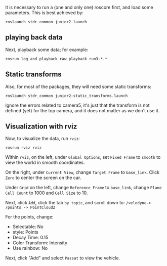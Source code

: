 It is necessary to run a (one and only one) roscore first, and load some parameters. This is best achieved by:

```
roslaunch stdr_common junior2.launch
```

## playing back data

Next, playback some data; for example:

```
rosrun log_and_playback raw_playback run3-*.*
```

## Static transforms

Also, for most of the packages, they will need some static transforms:

```
roslaunch stdr_common junior2-static_transforms.launch
```

Ignore the errors related to camera5, it's just that the transform is not defined (yet) for the top camera, and it does not matter as we don't use it.


## Visualization with rviz

Now, to visualize the data, run `rviz`:

```
rosrun rviz rviz
```

Within `rviz`, on the left, under `Global Options`, set `Fixed Frame` to `smooth` to view the world in smooth coordinates.

On the right, under `Current View`, change `Target Frame` to `base_link`.  Click `Zero` to center the screen on the car.

Under `Grid` on the left, change `Reference Frame` to `base_link`, change `Plane Cell Count` to 1000 and `Cell Size` to 10.

Next, click `Add`, click the tab `by topic`, and scroll down to: `/velodyne-> /points -> PointCloud2`

For the points, change:
* Selectable: No
* style: Points
* Decay Time: 0.15
* Color Transform: Intensity
* Use rainbow: No

Next, click "Add" and select `Passat` to view the vehicle.